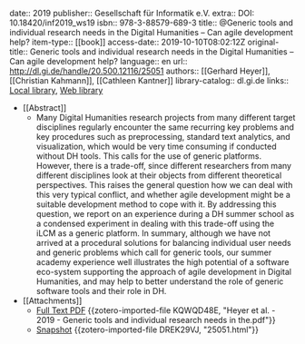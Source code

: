 date:: 2019
publisher:: Gesellschaft für Informatik e.V.
extra:: DOI: 10.18420/inf2019_ws19
isbn:: 978-3-88579-689-3
title:: @Generic tools and individual research needs in the Digital Humanities – Can agile development help?
item-type:: [[book]]
access-date:: 2019-10-10T08:02:12Z
original-title:: Generic tools and individual research needs in the Digital Humanities – Can agile development help?
language:: en
url:: http://dl.gi.de/handle/20.500.12116/25051
authors:: [[Gerhard Heyer]], [[Christian Kahmann]], [[Cathleen Kantner]]
library-catalog:: dl.gi.de
links:: [Local library](zotero://select/groups/2386895/items/GJBIRVM5), [Web library](https://www.zotero.org/groups/2386895/items/GJBIRVM5)

- [[Abstract]]
	- Many Digital Humanities research projects from many different target disciplines regularly encounter the same recurring key problems and key procedures such as preprocessing, standard text analytics, and visualization, which would be very time consuming if conducted without DH tools. This calls for the use of generic platforms. However, there is a trade-off, since different researchers from many different disciplines look at their objects from different theoretical perspectives. This raises the general question how we can deal with this very typical conflict, and whether agile development might be a suitable development method to cope with it. By addressing this question, we report on an experience during a DH summer school as a condensed experiment in dealing with this trade-off using the iLCM as a generic platform. In summary, although we have not arrived at a procedural solutions for balancing individual user needs and generic problems which call for generic tools, our summer academy experience well illustrates the high potential of a software eco-system supporting the approach of agile development in Digital Humanities, and may help to better understand the role of generic software tools and their role in DH.
- [[Attachments]]
	- [Full Text PDF](http://dl.gi.de/bitstream/20.500.12116/25051/1/paper03_12.pdf) {{zotero-imported-file KQWQD48E, "Heyer et al. - 2019 - Generic tools and individual research needs in the.pdf"}}
	- [Snapshot](https://dl.gi.de/handle/20.500.12116/25051) {{zotero-imported-file DREK29VJ, "25051.html"}}
